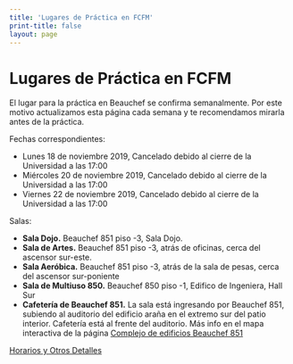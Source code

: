 ```yaml
---
title: 'Lugares de Práctica en FCFM'
print-title: false
layout: page
---
```


# Lugares de Práctica en FCFM

<!-- El taller Yoga & Desarrollo Humano **terminó en Junio 2019.** Si no te inscribiste al taller durante el semestre Otoño 2019, te aconsejamos que **[te inscribes ahora]({{ site.url }}/inscribir-fcfm.html)** para recibir información sobre el comienzo del taller al inicio del semestre Primavera 2019. -->

El lugar para la práctica en Beauchef se confirma semanalmente. Por este motivo actualizamos esta página cada semana y te recomendamos mirarla antes de la práctica.

Fechas correspondientes:

- Lunes 18 de noviembre 2019, Cancelado debido al cierre de la Universidad a las 17:00
- Miércoles 20 de noviembre 2019, Cancelado debido al cierre de la Universidad a las 17:00
- Viernes 22 de noviembre 2019, Cancelado debido al cierre de la Universidad a las 17:00

Salas:
- **Sala Dojo.** Beauchef 851 piso -3, Sala Dojo.
- **Sala de Artes.** Beauchef 851 piso -3, atrás de oficinas, cerca del ascensor sur-este.
- **Sala Aeróbica.** Beauchef 851 piso -3, atrás de la sala de pesas, cerca del ascensor sur-poniente
- **Sala de Multiuso 850.** Beauchef 850 piso -1, Edifico de Ingeniera, Hall Sur
- **Cafetería de Beauchef 851.** La sala está ingresando por Beauchef 851, subiendo al auditorio del edificio araña en el extremo sur del patio interior. Cafetería está al frente del auditorio. Más info en el mapa interactiva de la página [Complejo de edificios Beauchef 851](http://ingenieria.uchile.cl/campus-beauchef/presentacion/97936/complejo-de-edificios-beauchef-851)

<p class="text-center">
<a class="btn btn-primary btn-lg" href="{{ site.url }}/lugares.html" role="button">Horarios y Otros Detalles</a>
</p>
